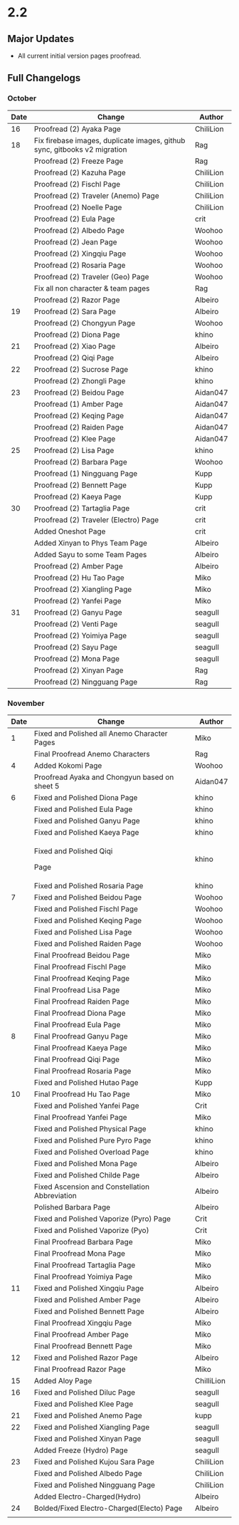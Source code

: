 # 2.2

## Major Updates

* All current initial version pages proofread.

## Full Changelogs

### October

| Date | Change                                                                    | Author    |
| ---- | ------------------------------------------------------------------------- | --------- |
| 16   | Proofread (2) Ayaka Page                                                  | ChiliLion |
| 18   | Fix firebase images, duplicate images, github sync, gitbooks v2 migration | Rag       |
|      | Proofread (2) Freeze Page                                                 | Rag       |
|      | Proofread (2) Kazuha Page                                                 | ChiliLion |
|      | Proofread (2) Fischl Page                                                 | ChiliLion |
|      | Proofread (2) Traveler (Anemo) Page                                       | ChiliLion |
|      | Proofread (2) Noelle Page                                                 | ChiliLion |
|      | Proofread (2) Eula Page                                                   | crit      |
|      | Proofread (2) Albedo Page                                                 | Woohoo    |
|      | Proofread (2) Jean Page                                                   | Woohoo    |
|      | Proofread (2) Xingqiu Page                                                | Woohoo    |
|      | Proofread (2) Rosaria Page                                                | Woohoo    |
|      | Proofread (2) Traveler (Geo) Page                                         | Woohoo    |
|      | Fix all non character & team pages                                        | Rag       |
|      | Proofread (2) Razor Page                                                  | Albeiro   |
| 19   | Proofread (2) Sara Page                                                   | Albeiro   |
|      | Proofread (2) Chongyun Page                                               | Woohoo    |
|      | Proofread (2) Diona Page                                                  | khino     |
| 21   | Proofread (2) Xiao Page                                                   | Albeiro   |
|      | Proofread (2) Qiqi Page                                                   | Albeiro   |
| 22   | Proofread (2) Sucrose Page                                                | khino     |
|      | Proofread (2) Zhongli Page                                                | khino     |
| 23   | Proofread (2) Beidou Page                                                 | Aidan047  |
|      | Proofread (1) Amber Page                                                  | Aidan047  |
|      | Proofread (2) Keqing Page                                                 | Aidan047  |
|      | Proofread (2) Raiden Page                                                 | Aidan047  |
|      | Proofread (2) Klee Page                                                   | Aidan047  |
| 25   | Proofread (2) Lisa Page                                                   | khino     |
|      | Proofread (2) Barbara Page                                                | Woohoo    |
|      | Proofread (1) Ningguang Page                                              | Kupp      |
|      | Proofread (2) Bennett Page                                                | Kupp      |
|      | Proofread (2) Kaeya Page                                                  | Kupp      |
| 30   | Proofread (2) Tartaglia Page                                              | crit      |
|      | Proofread (2) Traveler (Electro) Page                                     | crit      |
|      | Added Oneshot Page                                                        | crit      |
|      | Added Xinyan to Phys Team Page                                            | Albeiro   |
|      | Added Sayu to some Team Pages                                             | Albeiro   |
|      | Proofread (2) Amber Page                                                  | Albeiro   |
|      | Proofread (2) Hu Tao Page                                                 | Miko      |
|      | Proofread (2) Xiangling Page                                              | Miko      |
|      | Proofread (2) Yanfei Page                                                 | Miko      |
| 31   | Proofread (2) Ganyu Page                                                  | seagull   |
|      | Proofread (2) Venti Page                                                  | seagull   |
|      | Proofread (2) Yoimiya Page                                                | seagull   |
|      | Proofread (2) Sayu Page                                                   | seagull   |
|      | Proofread (2) Mona Page                                                   | seagull   |
|      | Proofread (2) Xinyan Page                                                 | Rag       |
|      | Proofread (2) Ningguang Page                                              | Rag       |

### November

| Date | Change                                         | Author     |
| ---- | ---------------------------------------------- | ---------- |
| 1    | Fixed and Polished all Anemo Character Pages   | Miko       |
|      | Final Proofread Anemo Characters               | Rag        |
| 4    | Added Kokomi Page                              | Woohoo     |
|      | Proofread Ayaka and Chongyun based on sheet 5  | Aidan047   |
| 6    | Fixed and Polished Diona Page                  | khino      |
|      | Fixed and Polished Eula Page                   | khino      |
|      | Fixed and Polished Ganyu Page                  | khino      |
|      | Fixed and Polished Kaeya Page                  | khino      |
|      | <p>Fixed and Polished Qiqi</p><p>Page</p>      | khino      |
|      | Fixed and Polished Rosaria Page                | khino      |
| 7    | Fixed and Polished Beidou Page                 | Woohoo     |
|      | Fixed and Polished Fischl Page                 | Woohoo     |
|      | Fixed and Polished Keqing Page                 | Woohoo     |
|      | Fixed and Polished Lisa Page                   | Woohoo     |
|      | Fixed and Polished Raiden Page                 | Woohoo     |
|      | Final Proofread Beidou Page                    | Miko       |
|      | Final Proofread Fischl Page                    | Miko       |
|      | Final Proofread Keqing Page                    | Miko       |
|      | Final Proofread Lisa Page                      | Miko       |
|      | Final Proofread Raiden Page                    | Miko       |
|      | Final Proofread Diona Page                     | Miko       |
|      | Final Proofread Eula Page                      | Miko       |
| 8    | Final Proofread Ganyu Page                     | Miko       |
|      | Final Proofread Kaeya Page                     | Miko       |
|      | Final Proofread Qiqi Page                      | Miko       |
|      | Final Proofread Rosaria Page                   | Miko       |
|      | Fixed and Polished Hutao Page                  | Kupp       |
| 10   | Final Proofread Hu Tao Page                    | Miko       |
|      | Fixed and Polished Yanfei Page                 | Crit       |
|      | Final Proofread Yanfei Page                    | Miko       |
|      | Fixed and Polished Physical Page               | khino      |
|      | Fixed and Polished Pure Pyro Page              | khino      |
|      | Fixed and Polished Overload Page               | khino      |
|      | Fixed and Polished Mona Page                   | Albeiro    |
|      | Fixed and Polished Childe Page                 | Albeiro    |
|      | Fixed Ascension and Constellation Abbreviation | Albeiro    |
|      | Polished Barbara Page                          | Albeiro    |
|      | Fixed and Polished Vaporize (Pyro) Page        | Crit       |
|      | Fixed and Polished Vaporize (Pyo)              | Crit       |
|      | Final Proofread Barbara Page                   | Miko       |
|      | Final Proofread Mona Page                      | Miko       |
|      | Final Proofread Tartaglia Page                 | Miko       |
|      | Final Proofread Yoimiya Page                   | Miko       |
| 11   | Fixed and Polished Xingqiu Page                | Albeiro    |
|      | Fixed and Polished Amber Page                  | Albeiro    |
|      | Fixed and Polished Bennett Page                | Albeiro    |
|      | Final Proofread Xingqiu Page                   | Miko       |
|      | Final Proofread Amber Page                     | Miko       |
|      | Final Proofread Bennett Page                   | Miko       |
| 12   | Fixed and Polished Razor Page                  | Albeiro    |
|      | Final Proofread Razor Page                     | Miko       |
| 15   | Added Aloy Page                                | ChilliLion |
| 16   | Fixed and Polished Diluc Page                  | seagull    |
|      | Fixed and Polished Klee Page                   | seagull    |
| 21   | Fixed and Polished Anemo Page                  | kupp       |
| 22   | Fixed and Polished Xiangling Page              | seagull    |
|      | Fixed and Polished Xinyan Page                 | seagull    |
|      | Added Freeze (Hydro) Page                      | seagull    |
| 23   | Fixed and Polished Kujou Sara Page             | ChiliLion  |
|      | Fixed and Polished Albedo Page                 | ChiliLion  |
|      | Fixed and Polished Ningguang Page              | ChiliLion  |
|      | Added Electro-Charged(Hydro)                   | Albeiro    |
| 24   | Bolded/Fixed Electro-Charged(Electo) Page      | Albeiro    |
|      |                                                |            |

